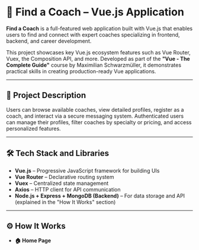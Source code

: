 # 🎯 Find a Coach – Vue.js Application

**Find a Coach** is a full-featured web application built with Vue.js that enables users to find and connect with expert coaches specializing in frontend, backend, and career development.

This project showcases key Vue.js ecosystem features such as Vue Router, Vuex, the Composition API, and more. Developed as part of the **"Vue - The Complete Guide"** course by Maximilian Schwarzmüller, it demonstrates practical skills in creating production-ready Vue applications.

---

## 🚀 Project Description

Users can browse available coaches, view detailed profiles, register as a coach, and interact via a secure messaging system. Authenticated users can manage their profiles, filter coaches by specialty or pricing, and access personalized features.

---

## 🛠️ Tech Stack and Libraries

- **Vue.js** – Progressive JavaScript framework for building UIs  
- **Vue Router** – Declarative routing system  
- **Vuex** – Centralized state management  
- **Axios** – HTTP client for API communication  
- **Node.js + Express + MongoDB (Backend)** – For data storage and API (explained in the "How It Works" section)

---

## ⚙️ How It Works

- **🏠 Home Page**
